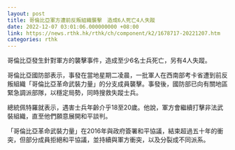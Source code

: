 ```yaml
---
layout: post
title: 哥倫比亞軍方遭前反叛組織襲擊　造成6人死亡4人失蹤
date: 2022-12-07 03:01:06.000000000 +08:00
link: https://news.rthk.hk/rthk/ch/component/k2/1678717-20221207.htm
categories: rthk
---
```


哥倫比亞發生針對軍方的襲擊事件，造成至少6名士兵死亡，另有4人失蹤。

哥倫比亞國防部表示，事發在當地星期二凌晨，一批軍人在西南部考卡省遭到前反叛組織「哥倫比亞革命武裝力量」的分支成員襲擊。事發後，國防部已向有關地區緊急調派部隊，以穩定局勢，同時搜救失蹤士兵。

總統佩特羅就表示，遇害士兵年齡介乎18至20歲。他說，軍方會繼續打擊非法武裝組織，直至他們願意展開和平談判。

「哥倫比亞革命武裝力量」在2016年與政府簽署和平協議，結束超過五十年的衝突，但部分成員拒絕和平協議，並持續與軍方衝突，以及分裂成不同派系。
